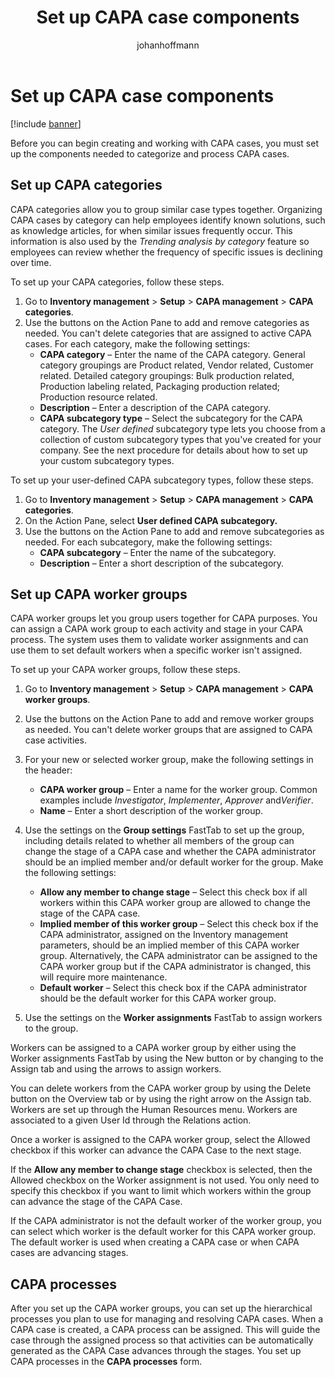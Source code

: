 ﻿---
title: Set up CAPA case components
description: Before you can begin creating and working with CAPA cases, you must set up the components needed to categorize and process CAPA cases.
author: johanhoffmann
ms.author: johanho
ms.reviewer: kamaybac
ms.search.form:
ms.topic: how-to
ms.date: 11/25/2024
ms.custom: 
  - bap-template
---

# Set up CAPA case components

[!include [banner](../../includes/banner.md)]

Before you can begin creating and working with CAPA cases, you must set up the components needed to categorize and process CAPA cases.

## Set up CAPA categories

CAPA categories allow you to group similar case types together. Organizing CAPA cases by category can help employees identify known solutions, such as knowledge articles, for when similar issues frequently occur. This information is also used by the *Trending analysis by category* feature so employees can review whether the frequency of specific issues is declining over time.

To set up your CAPA categories, follow these steps.

1. Go to **Inventory management** \> **Setup** \> **CAPA management** \> **CAPA categories**.
1. Use the buttons on the Action Pane to add and remove categories as needed. You can't delete categories that are assigned to active CAPA cases. For each category, make the following settings:
    - **CAPA category** – Enter the name of the CAPA category. General category groupings are Product related, Vendor related, Customer related. Detailed category groupings: Bulk production related, Production labeling related, Packaging production related; Production resource related.
    - **Description** – Enter a description of the CAPA category.
    - **CAPA subcategory type** – Select the subcategory for the CAPA category. The *User defined* subcategory type lets you choose from a collection of custom subcategory types that you've created for your company. See the next procedure for details about how to set up your custom subcategory types.

To set up your user-defined CAPA subcategory types, follow these steps.

1. Go to **Inventory management** \> **Setup** \> **CAPA management** \> **CAPA categories**.
1. On the Action Pane, select **User defined CAPA subcategory.**
1. Use the buttons on the Action Pane to add and remove subcategories as needed. For each subcategory, make the following settings:
    - **CAPA subcategory** – Enter the name of the subcategory.
    - **Description** – Enter a short description of the subcategory.

## Set up CAPA worker groups

CAPA worker groups let you group users together for CAPA purposes. You can assign a CAPA work group to each activity and stage in your CAPA process. The system uses them to validate worker assignments and can use them to set default workers when a specific worker isn't assigned.

To set up your CAPA worker groups, follow these steps.

1. Go to **Inventory management** \> **Setup** \> **CAPA management** \> **CAPA worker groups**.
1. Use the buttons on the Action Pane to add and remove worker groups as needed. You can't delete worker groups that are assigned to CAPA case activities.
1. For your new or selected worker group, make the following settings in the header:

    - **CAPA worker group** – Enter a name for the worker group. Common examples include *Investigator*, *Implementer*, *Approver* and*Verifier*.
    - **Name** – Enter a short description of the worker group.

1. Use the settings on the **Group settings** FastTab to set up the group, including details related to whether all members of the group can change the stage of a CAPA case and whether the CAPA administrator should be an implied member and/or default worker for the group. Make the following settings:
    - **Allow any member to change stage** – Select this check box if all workers within this CAPA worker group are allowed to change the stage of the CAPA case.
    - **Implied member of this worker group** – Select this check box if the CAPA administrator, assigned on the Inventory management parameters, should be an implied member of this CAPA worker group. Alternatively, the CAPA administrator can be assigned to the CAPA worker group but if the CAPA administrator is changed, this will require more maintenance.
    - **Default worker** – Select this check box if the CAPA administrator should be the default worker for this CAPA worker group.

1. Use the settings on the **Worker assignments** FastTab to assign workers to the group.

Workers can be assigned to a CAPA worker group by either using the Worker assignments FastTab by using the New button or by changing to the Assign tab and using the arrows to assign workers.

You can delete workers from the CAPA worker group by using the Delete button on the Overview tab or by using the right arrow on the Assign tab. Workers are set up through the Human Resources menu. Workers are associated to a given User Id through the Relations action.

Once a worker is assigned to the CAPA worker group, select the Allowed checkbox if this worker can advance the CAPA Case to the next stage.

If the **Allow any member to change stage** checkbox is selected, then the Allowed checkbox on the Worker assignment is not used. You only need to specify this checkbox if you want to limit which workers within the group can advance the stage of the CAPA Case.

If the CAPA administrator is not the default worker of the worker group, you can select which worker is the default worker for this CAPA worker group. The default worker is used when creating a CAPA case or when CAPA cases are advancing stages.

## CAPA processes

After you set up the CAPA worker groups, you can set up the hierarchical processes you plan to use for managing and resolving CAPA cases. When a CAPA case is created, a CAPA process can be assigned. This will guide the case through the assigned process so that activities can be automatically generated as the CAPA Case advances through the stages. You set up CAPA processes in the **CAPA processes** form.
